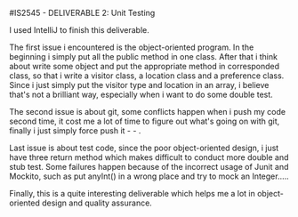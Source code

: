 #IS2545 - DELIVERABLE 2: Unit Testing

I used IntelliJ to finish this deliverable.

The first issue i encountered is the object-oriented program. In the beginning i simply put all the public method in one
class. After that i think about write some object and put the appropriate method in corresponded class, so that i write
a visitor class, a location class and a preference class. Since i just simply put the visitor type and location in an 
array, i believe that's not a brilliant way, especially when i want to do some double test. 

The second issue is about git, some conflicts happen when i push my code second time, it cost me a lot of time to figure
out what's going on with git, finally i just simply force push it - - . 
 
Last issue is about test code, since the poor object-oriented design, i just have three return method which makes 
difficult to conduct more double and stub test. Some failures happen because of the incorrect usage of Junit and Mockito,
such as put anyInt() in a wrong place and try to mock an Integer.....

Finally, this is a quite interesting deliverable which helps me a lot in object-oriented design and quality assurance.